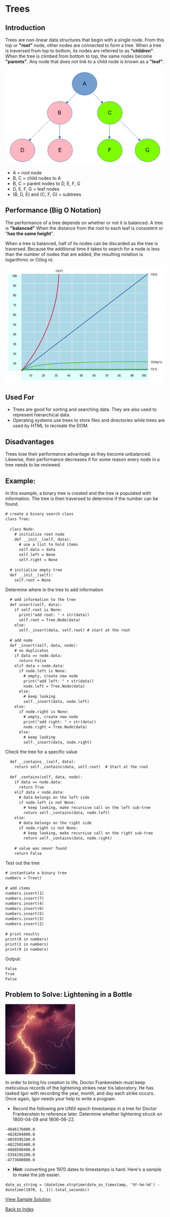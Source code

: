 # Trees
## Introduction
Trees are non-linear data structures that begin with a single node. From this top or **"root"** node, other nodes are connected to form a tree. When a tree is traversed from top to bottom, its nodes are referred to as **"children"**. When the tree is climbed from bottom to top, the same nodes become **"parents"**. Any node that does not link to a child node is known as a **"leaf"**.

![image](images/tree.png)

+ A = root node
+ B, C = child nodes to A
+ B, C = parent nodes to D, E, F, G
+ D, E, F, G = leaf nodes
+ (B, D, E) and (C, F, G) = subtrees

## Performance (Big O Notation)
The performance of a tree depends on whether or not it is balanced. A tree is **"balanced"** When the distance from the root to each leaf is consistent or "**has the same height**".

When a tree is balanced, half of its nodes can be discarded as the tree is traversed. Because the additional time it takes to search for a node is less than the number of nodes that are added, the resulting notation is logarithmic or O(log n).

![image](images/bigo.png)

## Used For
+ Trees are good for sorting and searching data. They are also used to represent hierarchical data.
+ Operating systems use trees to store files and directories while trees are used by HTML to recreate the DOM.

## Disadvantages
Trees lose their performance advantage as they become unbalanced. Likewise, their performance decreases if for some reason every node in a tree needs to be reviewed. 

## Example: 
In this example, a binary tree is created and the tree is populated with information. The tree is then traversed to determine if the number can be found.

```
# create a binary search class
class Tree:

  class Node:
    # initialize root node
    def __init__(self, data):
      # use a list to hold items
      self.data = data
      self.left = None
      self.right = None

  # initialize empty tree
  def __init__(self):
    self.root = None     
```

Determine where in the tree to add information
```
  # add information to the tree
  def insert(self, data):
    if self.root is None:
      print("add root: " + str(data))
      self.root = Tree.Node(data)
    else:
      self._insert(data, self.root) # start at the root
  
  # add node
  def _insert(self, data, node):
    # no duplicates
    if data == node.data:
      return False
    elif data < node.data:
      if node.left is None:
        # empty, create new node
        print("add left: " + str(data))
        node.left = Tree.Node(data)
      else:
        # keep looking
        self._insert(data, node.left)
    else:
      if node.right is None:
        # empty, create new node
        print("add right: " + str(data))
        node.right = Tree.Node(data)
      else:
        # keep looking
        self._insert(data, node.right)
```

Check the tree for a specific value
```
  def __contains__(self, data):
    return self._contains(data, self.root)  # Start at the root

  def _contains(self, data, node):
    if data == node.data:
      return True
    elif data < node.data:
      # data belongs on the left side
      if node.left is not None:
        # keep looking, make recursive call on the left sub-tree
        return self._contains(data, node.left)
    else:
      # data belongs on the right side
      if node.right is not None:
        # keep looking, make recursive call on the right sub-tree
        return self._contains(data, node.right)

    # value was never found
    return False
```

Test out the tree
```
# instantiate a binary tree
numbers = Tree()

# add items
numbers.insert(1)
numbers.insert(7)
numbers.insert(4)
numbers.insert(6)
numbers.insert(5)
numbers.insert(3)
numbers.insert(2)

# print results
print(0 in numbers)
print(2 in numbers)
print(9 in numbers)
```

Output:
```
False
True
False
```
## Problem to Solve: Lightening in a Bottle

![image](images/lightening.webp)

In order to bring his creation to life, Doctor Frankenstein must keep meticulous records of the lightening strikes near his laboratory. He has tasked Igor with recording the year, month, and day each strike occurs. Once again, Igor needs your help to write a program.

+ Record the following pre UNIX epoch timestamps in a tree for Doctor Frankenstein to reference later. Determine whether lightening struck on 1800-04-09 and 1806-06-22.

```
-4846176000.0
-4828204800.0
-4859395200.0
-4822502400.0
-4888598400.0
-5356195200.0
-4773600000.0
```
 
+ **Hint:** converting pre 1970 dates to timestamps is hard. Here's a sample to make the job easier.
```
date_as_string = (datetime.strptime(date_as_timestamp, '%Y-%m-%d') - datetime(1970, 1, 1)).total_seconds()
```

[View Sample Solution](tree_solution.py)

[Back to Index](0-welcome.md)
